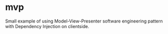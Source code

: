 # mvp
Small example of using Model-View-Presenter software engineering pattern with Dependency Injection on clientside.

